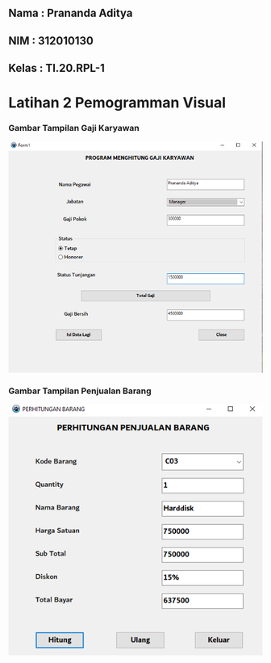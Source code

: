 ## Nama     : Prananda Aditya
## NIM      : 312010130
## Kelas    : TI.20.RPL-1

# Latihan 2 Pemogramman Visual

### Gambar Tampilan Gaji Karyawan
![gambar](gambar/2023-10-31%20(2).png)

### Gambar Tampilan Penjualan Barang
![gambar](gambar/2023-10-31.png)